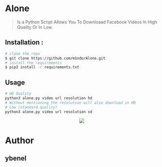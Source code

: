 # Alone
 > Is a Python Script Allows You To Downloaad Facebook Videos In High Quality Or In Low.

## Installation :
```bash
# clone the repo
$ git clone https://github.com/m1ndo/Alone.git
# install the requirements
$ pip3 install -r requirements.txt
```
## Usage 
```bash
# HD Quality
python3 alone.py video url resolution hd
# Without mentioning the resolution will also download in HD
# Low (standard quality)
python3 alone.py video url resolution sd
```

<p align="center">
<a href="https://asciinema.org/a/247341">
<img src="https://asciinema.org/a/247341.svg">
</a>
</p>

# Author 
## ybenel 
